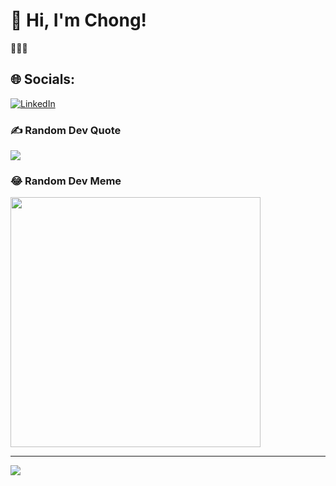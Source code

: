 <!-- Level 3: Add custom code -->

# 👋 Hi, I'm Chong!
👩🏻‍💻 <br/>


## 🌐 Socials:
[![LinkedIn](https://img.shields.io/badge/LinkedIn-%230077B5.svg?logo=linkedin&logoColor=white)](https://linkedin.com/in/chern-chien-chong) 

### ✍️ Random Dev Quote
![](https://quotes-github-readme.vercel.app/api?type=horizontal&theme=radical)

### 😂 Random Dev Meme
<img src='https://memer-new.vercel.app/' style="height: 400px;"/>

---
[![](https://visitcount.itsvg.in/api?id=chitchong99&icon=0&color=0)](https://visitcount.itsvg.in)

<!-- Proudly created with GPRM ( https://gprm.itsvg.in ) -->
